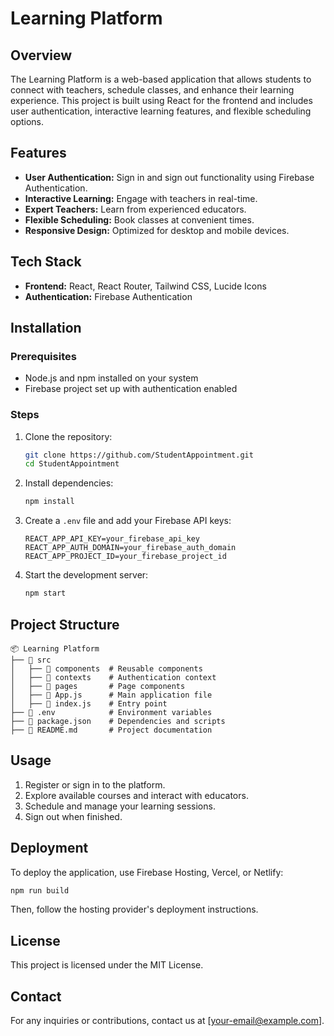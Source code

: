 # Learning Platform

## Overview
The Learning Platform is a web-based application that allows students to connect with teachers, schedule classes, and enhance their learning experience. This project is built using React for the frontend and includes user authentication, interactive learning features, and flexible scheduling options.

## Features
- **User Authentication:** Sign in and sign out functionality using Firebase Authentication.
- **Interactive Learning:** Engage with teachers in real-time.
- **Expert Teachers:** Learn from experienced educators.
- **Flexible Scheduling:** Book classes at convenient times.
- **Responsive Design:** Optimized for desktop and mobile devices.

## Tech Stack
- **Frontend:** React, React Router, Tailwind CSS, Lucide Icons
- **Authentication:** Firebase Authentication

## Installation

### Prerequisites
- Node.js and npm installed on your system
- Firebase project set up with authentication enabled

### Steps
1. Clone the repository:
   ```bash
   git clone https://github.com/StudentAppointment.git
   cd StudentAppointment
   ```
2. Install dependencies:
   ```bash
   npm install
   ```
3. Create a `.env` file and add your Firebase API keys:
   ```
   REACT_APP_API_KEY=your_firebase_api_key
   REACT_APP_AUTH_DOMAIN=your_firebase_auth_domain
   REACT_APP_PROJECT_ID=your_firebase_project_id
   ```
4. Start the development server:
   ```bash
   npm start
   ```

## Project Structure
```
📦 Learning Platform
├── 📂 src
│   ├── 📂 components  # Reusable components
│   ├── 📂 contexts    # Authentication context
│   ├── 📂 pages       # Page components
│   ├── 📜 App.js      # Main application file
│   ├── 📜 index.js    # Entry point
├── 📜 .env            # Environment variables
├── 📜 package.json    # Dependencies and scripts
├── 📜 README.md       # Project documentation
```

## Usage
1. Register or sign in to the platform.
2. Explore available courses and interact with educators.
3. Schedule and manage your learning sessions.
4. Sign out when finished.

## Deployment
To deploy the application, use Firebase Hosting, Vercel, or Netlify:
```bash
npm run build
```
Then, follow the hosting provider's deployment instructions.

## License
This project is licensed under the MIT License.

## Contact
For any inquiries or contributions, contact us at [your-email@example.com].

